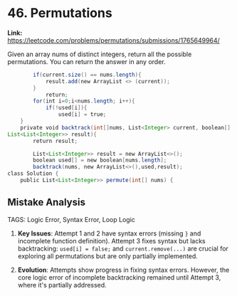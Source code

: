 # 46. Permutations

**Link:** https://leetcode.com/problems/permutations/submissions/1765649964/

Given an array nums of distinct integers, return all the possible permutations. You can return the answer in any order.

```java
        if(current.size() == nums.length){
            result.add(new ArrayList <> (current));
        }
            return;
        for(int i=0;i<nums.length; i++){
            if(!used[i]){
                used[i] = true;
    }
    private void backtrack(int[]nums, List<Integer> current, boolean[] used,
List<List<Integer>> result){
        return result;

        List<List<Integer>> result = new ArrayList<>();
        boolean used[] = new boolean[nums.length];
        backtrack(nums, new ArrayList<>(),used,result);
class Solution {
    public List<List<Integer>> permute(int[] nums) {
```

## Mistake Analysis

TAGS: Logic Error, Syntax Error, Loop Logic

1. **Key Issues**: Attempt 1 and 2 have syntax errors (missing `}` and incomplete function definition). Attempt 3 fixes syntax but lacks backtracking: `used[i] = false;` and `current.remove(...)` are crucial for exploring all permutations but are only partially implemented.

2. **Evolution**: Attempts show progress in fixing syntax errors.  However, the core logic error of incomplete backtracking remained until Attempt 3, where it's partially addressed.

